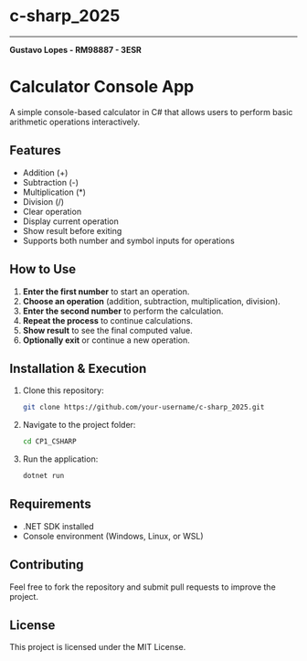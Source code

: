 # c-sharp_2025
---
**Gustavo Lopes - RM98887 - 3ESR**

# Calculator Console App

A simple console-based calculator in C# that allows users to perform basic arithmetic operations interactively.

## Features
- Addition (+)
- Subtraction (-)
- Multiplication (*)
- Division (/)
- Clear operation
- Display current operation
- Show result before exiting
- Supports both number and symbol inputs for operations

## How to Use
1. **Enter the first number** to start an operation.
2. **Choose an operation** (addition, subtraction, multiplication, division).
3. **Enter the second number** to perform the calculation.
4. **Repeat the process** to continue calculations.
5. **Show result** to see the final computed value.
6. **Optionally exit** or continue a new operation.

## Installation & Execution
1. Clone this repository:
   ```sh
   git clone https://github.com/your-username/c-sharp_2025.git
   ```
2. Navigate to the project folder:
   ```sh
   cd CP1_CSHARP
   ```
3. Run the application:
   ```sh
   dotnet run
   ```

## Requirements
- .NET SDK installed
- Console environment (Windows, Linux, or WSL)

## Contributing
Feel free to fork the repository and submit pull requests to improve the project.

## License
This project is licensed under the MIT License.

